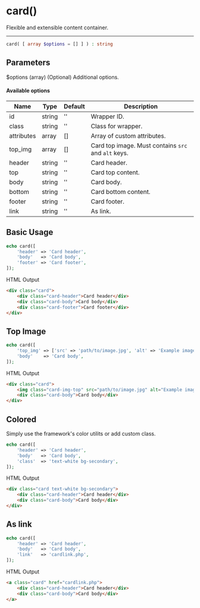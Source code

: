 # card()

Flexible and extensible content container.

---

```php {.function-name}
card( [ array $options = [] ] ) : string
```

## Parameters

$options (array) (Optional) Additional options.

#### Available options

| Name       | Type   | Default | Description                                         |
|------------|--------|---------|-----------------------------------------------------|
| id         | string | ''      | Wrapper ID.                                         |
| class      | string | ''      | Class for wrapper.                                  |
| attributes | array  | []      | Array of custom attributes.                         |
| top_img    | array  | []      | Card top image. Must contains `src` and `alt` keys. |
| header     | string | ''      | Card header.                                        |
| top        | string | ''      | Card top content.                                   |
| body       | string | ''      | Card body.                                          |
| bottom     | string | ''      | Card bottom content.                                |
| footer     | string | ''      | Card footer.                                        |
| link       | string | ''      | As link.                                            |

## Basic Usage

```php
echo card([
    'header' => 'Card header',
    'body'   => 'Card body',
    'footer' => 'Card footer',
]);
```

<span class="html-output">HTML Output</span>

```html
<div class="card">
    <div class="card-header">Card header</div>
    <div class="card-body">Card body</div>
    <div class="card-footer">Card footer</div>
</div>
```

## Top Image

```php
echo card([
    'top_img' => ['src' => 'path/to/image.jpg', 'alt' => 'Example image'],
    'body'    => 'Card body',
]);
```

<span class="html-output">HTML Output</span>

```html
<div class="card">
    <img class="card-img-top" src="path/to/image.jpg" alt="Example image">
    <div class="card-body">Card body</div>
</div>
```

## Colored

Simply use the framework's color utilits or add custom class.

```php
echo card([
    'header' => 'Card header',
    'body'   => 'Card body',
    'class'  => 'text-white bg-secondary',
]);
```

<span class="html-output">HTML Output</span>

```html
<div class="card text-white bg-secondary">
    <div class="card-header">Card header</div>
    <div class="card-body">Card body</div>
</div>
```

## As link

```php
echo card([
    'header' => 'Card header',
    'body'   => 'Card body',
    'link'   => 'cardlink.php',
]);
```

<span class="html-output">HTML Output</span>

```html
<a class="card" href="cardlink.php">
    <div class="card-header">Card header</div>
    <div class="card-body">Card body</div>
</a>
```
